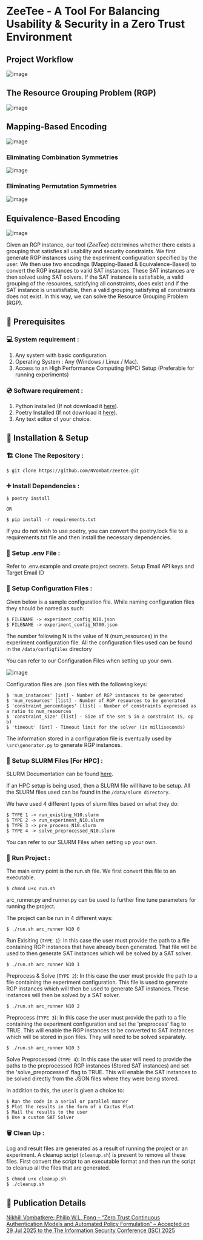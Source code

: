 # ZeeTee - A Tool For Balancing Usability & Security in a Zero Trust Environment

## Project Workflow

![image](./docs/workflow.jpeg)

## The Resource Grouping Problem (RGP)

![image](./docs/resource_grouping_problem.jpeg)

## Mapping-Based Encoding

![image](./docs/mapping_based_encoding.jpeg)

### Eliminating Combination Symmetries

![image](./docs/eliminating_comb_symmetries.jpeg)

### Eliminating Permutation Symmetries

![image](./docs/eliminating_perm_symmetries.jpeg)

## Equivalence-Based Encoding

![image](./docs/equivalence_based_encoding.jpeg)

Given an RGP instance, our tool ($ZeeTee$) determines whether there exists a grouping that satisfies all usability and security constraints. We first generate RGP instances using the experiment configuration specified by the user. We then use two encodings (Mapping-Based & Equivalence-Based) to convert the RGP instances to valid SAT instances. These SAT instances are then solved using SAT solvers. If the SAT instance is satisfiable, a valid grouping of the resources, satisfying all constraints, does exist and if the SAT instance is unsatisfiable, then a valid grouping satisfying all constraints does not exist. In this way, we can solve the Resource Grouping Problem (RGP).

## 📌 Prerequisites

### 💻 System requirement :

1. Any system with basic configuration.
2. Operating System : Any (Windows / Linux / Mac).
3. Access to an High Performance Computing (HPC) Setup (Preferable for running experiments)

### 💿 Software requirement :

1. Python installed (If not download it [here](https://www.python.org/downloads/)).
2. Poetry Installed (If not download it [here](https://python-poetry.org/docs/)).
2. Any text editor of your choice.

## 🔧 Installation & Setup

### 🏗️ Clone The Repository :

```
$ git clone https://github.com/NVombat/zeetee.git
```

### ➕ Install Dependencies :

```
$ poetry install

OR

$ pip install -r requirements.txt
```

If you do not wish to use poetry, you can convert the poetry.lock file to a requirements.txt file and then install the necessary dependencies.

### 📝 Setup .env File :

Refer to .env.example and create project secrets. Setup Email API keys and Target Email ID

### 🔐 Setup Configuration Files :

Given below is a sample configuration file. While naming configuration files they should be named as such:

```
$ FILENAME -> experiment_config_N10.json
$ FILENAME -> experiment_config_N700.json
```

The number following N is the value of N (num_resources) in the experiment configuration file.
All the configuration files used can be found in the ```/data/configfiles``` directory

You can refer to our Configuration Files when setting up your own.

![image](./docs/exp_config.jpeg)

Configuration files are .json files with the following keys:

```
$ 'num_instances' [int] - Number of RGP instances to be generated
$ 'num_resources' [list] - Number of RGP resources to be generated
$ 'constraint_percentages' [list] - Number of constraints expressed as a ratio to num_resources
$ 'constraint_size' [list] - Size of the set S in a constraint (S, op b)
$ 'timeout' [int] - Timeout limit for the solver (in milliseconds)
```

The information stored in a configuration file is eventually used by ```\src\generator.py``` to generate RGP instances.

### 🔐 Setup SLURM Files [For HPC] :

SLURM Documentation can be found [here](https://slurm.schedmd.com/documentation.html).

If an HPC setup is being used, then a SLURM file will have to be setup.
All the SLURM files used can be found in the ```/data/slurm directory```.

We have used 4 different types of slurm files based on what they do:

```
$ TYPE 1 -> run_existing_N10.slurm
$ TYPE 2 -> run_experiment_N10.slurm
$ TYPE 3 -> pre_process_N10.slurm
$ TYPE 4 -> solve_preprocessed_N10.slurm
```

You can refer to our SLURM Files when setting up your own.

### 🚀 Run Project :

The main entry point is the run.sh file. We first convert this file to an executable.

```
$ chmod u+x run.sh
```

arc_runner.py and runner.py can be used to further fine tune parameters for running the project.

The project can be run in 4 different ways:

```
$ ./run.sh arc_runner N10 0
```
Run Exisiting (```TYPE 1```): In this case the user must provide the path to a file containing RGP instances that have already been generated. That file will be used to then generate SAT instances which will be solved by a SAT solver.

```
$ ./run.sh arc_runner N10 1
```
Preprocess & Solve (```TYPE 2```): In this case the user must provide the path to a file containing the experiment configuration. This file is used to generate RGP instances which will then be used to generate SAT instances. These instances will then be solved by a SAT solver.

```
$ ./run.sh arc_runner N10 2
```
Preprocess (```TYPE 3```): In this case the user must provide the path to a file containing the experiment configuration and set the 'preprocess' flag to TRUE. This will enable the RGP instances to be converted to SAT instances which will be stored in json files. They will need to be solved separately.

```
$ ./run.sh arc_runner N10 3
```
Solve Preprocessed (```TYPE 4```): In this case the user will need to provide the paths to the preprocessed RGP instances (Stored SAT instances) and set the 'solve_preprocessed' flag to TRUE. This will enable the SAT instances to be solved directly from the JSON files where they were being stored.

In addition to this, the user is given a choice to:

```
$ Run the code in a serial or parallel manner
$ Plot the results in the form of a Cactus Plot
$ Mail the results to the user
$ Use a custom SAT Solver
```

### 🗑️ Clean Up :

Log and result files are generated as a result of running the project or an experiment. A cleanup script (```cleanup.sh```) is present to remove all these files. First convert the script to an executable format and then run the script to cleanup all the files that are generated.

```
$ chmod u+x cleanup.sh
$ ./cleanup.sh
```

## 📄 Publication Details

[Nikhill Vombatkere; Philip W.L. Fong – “Zero Trust Continuous Authentication Models and Automated Policy Formulation” – Accepted on 29 Jul 2025 to the The Information Security Conference (ISC) 2025](INSERT_DOI_HERE)
